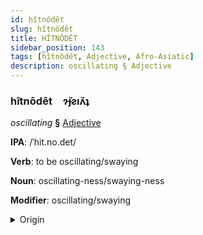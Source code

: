 ```yaml
---
id: hîtnôdêt
slug: hîtnôdêt
title: HÎTNÔDÊT
sidebar_position: 143
tags: [hîtnôdêt, Adjective, Afro-Asiatic]
description: oscillating § Adjective
---
```


### hîtnôdêt&emsp;<span kind="abugida">ɂ̆ɟƨıʌ̆ʇ</span>

*oscillating* **§** [Adjective](../../tags/Adjective)

**IPA**: /ˈhit.no.det/

**Verb**: to be oscillating/swaying

**Noun**: oscillating-ness/swaying-ness

**Modifier**: oscillating/swaying

<details>
    <summary>Origin</summary>
    Hebrew הִתְנוֹדֵד⁩ hitnodéd /hit.no'ded/<br/>
    <em>Afro-Asiatic Language Family</em>
</details>